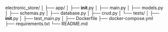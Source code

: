 electronic_store/
│
├── app/
│   ├── __init__.py
│   ├── main.py
│   ├── models.py
│   ├── schemas.py
│   ├── database.py
│   ├── crud.py
│   └── tests/
│       ├── __init__.py
│       ├── test_main.py
│
├── Dockerfile
├── docker-compose.yml
├── requirements.txt
└── README.md

